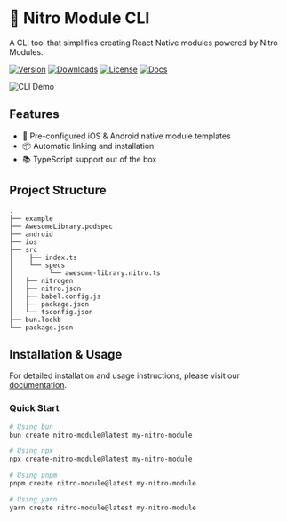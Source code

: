 # 🚀 Nitro Module CLI

A CLI tool that simplifies creating React Native modules powered by Nitro Modules.

[![Version](https://img.shields.io/npm/v/create-nitro-module.svg)](https://www.npmjs.com/package/create-nitro-module)
[![Downloads](https://img.shields.io/npm/dm/create-nitro-module.svg)](https://www.npmjs.com/package/create-nitro-module)
[![License](https://img.shields.io/npm/l/create-nitro-module.svg)](LICENSE)
[![Docs](https://img.shields.io/badge/docs-available-brightgreen.svg)](https://patrickkabwe.github.io/create-nitro-module/)

![CLI Demo](https://raw.githubusercontent.com/patrickkabwe/nitro-cli/refs/heads/main/assets/nitro-module-cli.gif)

## Features

- 📱 Pre-configured iOS & Android native module templates
- 📦 Automatic linking and installation
- 📚 TypeScript support out of the box

## Project Structure

```
.
├── example
├── AwesomeLibrary.podspec
├── android
├── ios
├── src
│    ├── index.ts
│    └── specs
│         └── awesome-library.nitro.ts
│   ├── nitrogen
│   ├── nitro.json
│   ├── babel.config.js
│   ├── package.json
│   └── tsconfig.json
├── bun.lockb
└── package.json
```

## Installation & Usage

For detailed installation and usage instructions, please visit our [documentation](https://patrickkabwe.github.io/create-nitro-module/).

### Quick Start

```bash
# Using bun
bun create nitro-module@latest my-nitro-module

# Using npx
npx create-nitro-module@latest my-nitro-module

# Using pnpm
pnpm create nitro-module@latest my-nitro-module

# Using yarn
yarn create nitro-module@latest my-nitro-module
```
